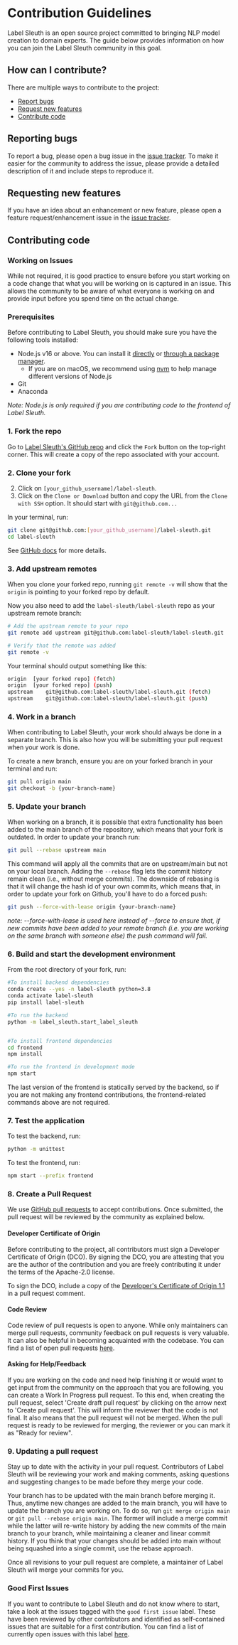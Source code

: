 # Contribution Guidelines

Label Sleuth is an open source project committed to bringing NLP model creation to domain experts. The guide below provides information on how you can join the Label Sleuth community in this goal.

## How can I contribute?

There are multiple ways to contribute to the project:

- [Report bugs](#reporting-bugs)
- [Request new features](#requesting-new-features)
- [Contribute code](#contributing-code)

## Reporting bugs

To report a bug, please open a bug issue in the [issue tracker](https://github.com/label-sleuth/label-sleuth/issues). To make it easier for the community to address the issue, please provide a detailed description of it and include steps to reproduce it.

## Requesting new features

If you have an idea about an enhancement or new feature, please open a feature request/enhancement issue in the [issue tracker](https://github.com/label-sleuth/label-sleuth/issues).

## Contributing code

### Working on Issues

While not required, it is good practice to ensure before you start working on a code change that what you will be working on is captured in an issue. This allows the community to be aware of what everyone is working on and provide input before you spend time on the actual change.

### Prerequisites

Before contributing to Label Sleuth, you should make sure you have the following tools
installed:

- Node.js v16 or above. You can install it [directly](https://nodejs.org/en/download/) or
  [through a package manager](https://nodejs.org/en/download/package-manager/).
  - If you are on macOS, we recommend using
    [nvm](https://github.com/nvm-sh/nvm) to help manage different versions of
    Node.js
- Git
- Anaconda

_Note: Node.js is only required if you are contributing code to the frontend of Label Sleuth._
  
### 1. Fork the repo

Go to
[Label Sleuth's GitHub repo](https://github.com/label-sleuth/label-sleuth)
and click the `Fork` button on the top-right corner. This will create a copy
of the repo associated with your account.

### 2. Clone your fork

2. Click on `[your_github_username]/label-sleuth`.
3. Click on the `Clone or Download` button and copy the URL from the
    `Clone with SSH` option. It should start with `git@github.com...`

In your terminal, run:

```sh
git clone git@github.com:[your_github_username]/label-sleuth.git
cd label-sleuth
```

See [GitHub docs](https://help.github.com/articles/fork-a-repo/) for more
details.

### 3. Add upstream remotes

When you clone your forked repo, running `git remote -v` will show that the
`origin` is pointing to your forked repo by default.

Now you also need to add the `label-sleuth/label-sleuth` repo as your upstream
remote branch:

```sh
# Add the upstream remote to your repo
git remote add upstream git@github.com:label-sleuth/label-sleuth.git

# Verify that the remote was added
git remote -v
```

Your terminal should output something like this:

```sh
origin  [your forked repo] (fetch)
origin  [your forked repo] (push)
upstream    git@github.com:label-sleuth/label-sleuth.git (fetch)
upstream    git@github.com:label-sleuth/label-sleuth.git (push)
```

### 4. Work in a branch

When contributing to Label Sleuth, your work should always be done in a separate branch.
This is also how you will be submitting your pull request when your work is done.

To create a new branch, ensure you are on your forked branch in your terminal
and run:

```sh
git pull origin main
git checkout -b {your-branch-name}
```

### 5. Update your branch

When working on a branch, it is possible that extra functionality has been added to the
main branch of the repository, which means that your fork is outdated. In order to update your branch run:

```sh
git pull --rebase upstream main
```

This command will apply all the commits that are on upstream/main but not on your local branch.
Adding the `--rebase` flag lets the commit history remain clean (i.e., without merge commits). The downside
of rebasing is that it will change the hash id of your own commits, which means that, in order to update
your fork on Github, you'll have to do a forced push:

```sh
git push --force-with-lease origin {your-branch-name}
```

_note: --force-with-lease is used here instead of --force to ensure that, if new commits have been added
to your remote branch (i.e. you are working on the same branch with someone else) the push command will fail._

### 6. Build and start the development environment

From the root directory of your fork, run:

```sh
#To install backend dependencies
conda create --yes -n label-sleuth python=3.8
conda activate label-sleuth
pip install label-sleuth

#To run the backend 
python -m label_sleuth.start_label_sleuth


#To install frontend dependencies
cd frontend
npm install

#To run the frontend in development mode
npm start
```

The last version of the frontend is statically served by the backend, so if you are not making any frontend contributions, the frontend-related commands above are not required.

### 7. Test the application

To test the backend, run:

```sh
python -m unittest
```

To test the frontend, run:

```sh
npm start --prefix frontend
```

### 8. Create a Pull Request

We use [GitHub pull requests](https://docs.github.com/en/pull-requests/collaborating-with-pull-requests/proposing-changes-to-your-work-with-pull-requests/about-pull-requests) to accept contributions. Once submitted, the pull request will be reviewed by the community as explained below.

#### Developer Certificate of Origin

Before contributing to the project, all contributors must sign a Developer Certificate of Origin (DCO). By signing the DCO, you are attesting that you are the author of the contribution and you are freely contributing it under the terms of the Apache-2.0 license.

To sign the DCO, include a copy of the [Developer's Certificate of Origin 1.1](https://elinux.org/Developer_Certificate_Of_Origin) in a pull request comment.

#### Code Review

Code review of pull requests is open to anyone. While only maintainers can merge pull requests, community feedback on pull requests is very valuable. It can also be helpful in becoming acquainted with the codebase. You can find a list of open pull requests [here](https://github.com/label-sleuth/label-sleuth/pulls).

#### Asking for Help/Feedback

If you are working on the code and need help finishing it or would want to get input from the community on the approach that you are following, you can create a Work In Progress pull request. To this end, when creating the pull request, select 'Create draft pull request' by clicking on the arrow next to 'Create pull request'. This will inform the reviewer that the code is not final. It also means that the pull request will not be merged. When the pull request is ready to be reviewed for merging, the reviewer or you can mark it as "Ready for review".

### 9. Updating a pull request

Stay up to date with the activity in your pull request. Contributors of Label Sleuth will be reviewing your work and making comments, asking questions and suggesting changes to be made before they merge your code.

Your branch has to be updated with the main branch before merging it. Thus, anytime new changes are added to the main branch, you will have to update the branch you are working on. To do so, run `git merge origin main` or `git pull --rebase origin main`. The former will include a merge commit while the latter will re-write history by adding the new commits of the main branch to your branch, while maintaining a cleaner and linear commit history. If you think that your changes should be added into main without being squashed into a single commit, use the rebase approach.

Once all revisions to your pull request are complete, a maintainer of Label Sleuth will merge your commits for you.

### Good First Issues

If you want to contribute to Label Sleuth and do not know where to start, take a look at the issues tagged with the `good first issue` label. These have been reviewed by other contributors and identified as self-contained issues that are suitable for a first contribution. You can find a list of currently open issues with this label [here](https://github.com/label-sleuth/label-sleuth/issues?q=is%3Aopen+is%3Aissue+label%3A%22good+first+issue%22).
